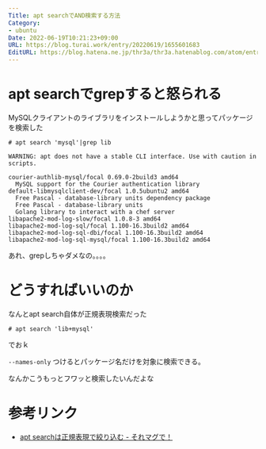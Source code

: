 ```yaml
---
Title: apt searchでAND検索する方法
Category:
- ubuntu
Date: 2022-06-19T10:21:23+09:00
URL: https://blog.turai.work/entry/20220619/1655601683
EditURL: https://blog.hatena.ne.jp/thr3a/thr3a.hatenablog.com/atom/entry/13574176438103572456
---
```


# apt searchでgrepすると怒られる

MySQLクライアントのライブラリをインストールしようかと思ってパッケージを検索した

```
# apt search 'mysql'|grep lib

WARNING: apt does not have a stable CLI interface. Use with caution in scripts.

courier-authlib-mysql/focal 0.69.0-2build3 amd64
  MySQL support for the Courier authentication library
default-libmysqlclient-dev/focal 1.0.5ubuntu2 amd64
  Free Pascal - database-library units dependency package
  Free Pascal - database-library units
  Golang library to interact with a chef server
libapache2-mod-log-slow/focal 1.0.8-3 amd64
libapache2-mod-log-sql/focal 1.100-16.3build2 amd64
libapache2-mod-log-sql-dbi/focal 1.100-16.3build2 amd64
libapache2-mod-log-sql-mysql/focal 1.100-16.3build2 amd64
```

あれ、grepしちゃダメなの。。。。

# どうすればいいのか

なんとapt search自体が正規表現検索だった

```
# apt search 'lib+mysql'
```

でおｋ

`--names-only` つけるとパッケージ名だけを対象に検索できる。

なんかこうもっとフワッと検索したいんだよな


# 参考リンク

- [apt searchは正規表現で絞り込む - それマグで！](https://takuya-1st.hatenablog.jp/entry/2020/02/19/140206)
